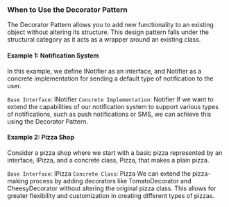 ### When to Use the Decorator Pattern
The Decorator Pattern allows you to add new functionality to an existing object without altering its structure. This design pattern falls under the structural category as it acts as a wrapper around an existing class.

#### Example 1: Notification System

In this example, we define INotifier as an interface, and Notifier as a concrete implementation for sending a default type of notification to the user.

`Base Interface`: INotifier
`Concrete Implementation`: Notifier
If we want to extend the capabilities of our notification system to support various types of notifications, such as push notifications or SMS, we can achieve this using the Decorator Pattern.

#### Example 2: Pizza Shop

Consider a pizza shop where we start with a basic pizza represented by an interface, IPizza, and a concrete class, Pizza, that makes a plain pizza.

`Base Interface`: IPizza
`Concrete Class`: Pizza
We can extend the pizza-making process by adding decorators like TomatoDecorator and CheesyDecorator without altering the original pizza class. This allows for greater flexibility and customization in creating different types of pizzas.

